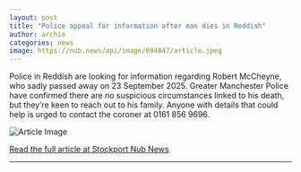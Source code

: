 ```yaml
---
layout: post
title: "Police appeal for information after man dies in Reddish"
author: archie
categories: news
image: https://nub.news/api/image/694847/article.jpeg
---
```

Police in Reddish are looking for information regarding Robert McCheyne, who sadly passed away on 23 September 2025. Greater Manchester Police have confirmed there are no suspicious circumstances linked to his death, but they’re keen to reach out to his family. Anyone with details that could help is urged to contact the coroner at 0161 856 9696.

![Article Image](https://nub.news/api/image/694847/article.jpeg)

[Read the full article at Stockport Nub News](https://stockport.nub.news/news/local-news/police-appeal-for-information-after-man-dies-in-reddish-273150)

---
